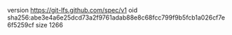 version https://git-lfs.github.com/spec/v1
oid sha256:abe3e4a6e25dcd73a2f9761adab88e8c68fcc799f9b5fcb1a026cf7e6f5259cf
size 1266
